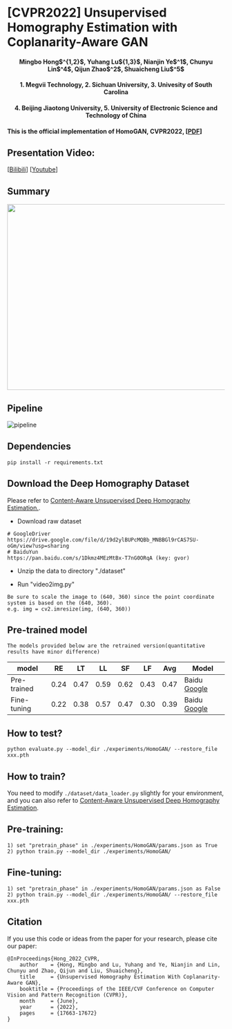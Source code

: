 # [CVPR2022] Unsupervised Homography Estimation with Coplanarity-Aware GAN 

<h4 align="center">Mingbo Hong$^{1,2}$, Yuhang Lu${1,3}$, Nianjin Ye$^1$, Chunyu Lin$^4$, Qijun Zhao$^2$, Shuaicheng Liu$^5$</center>
<h4 align="center">1. Megvii Technology, 2. Sichuan University, 3. Univesity of South Carolina</center>
<h4 align="center">4. Beijing Jiaotong University, 5. University of Electronic Science and Technology of China</center>


#### This is the official implementation of HomoGAN, CVPR2022, [[PDF](https://openaccess.thecvf.com/content/CVPR2022/html/Hong_Unsupervised_Homography_Estimation_With_Coplanarity-Aware_GAN_CVPR_2022_paper.html)]

## Presentation Video:
[[Bilibili](https://www.bilibili.com/video/BV1Wv4y137Ko?spm_id_from=333.999.0.0&vd_source=0a9f26f2f6a274787d7c263fe3ce7f3d)] [[Youtube](https://www.youtube.com/watch?v=uNFA-yOSz7M)]

## Summary
<p align="center">
<img src=https://github.com/megvii-research/HomoGAN/blob/main/images/slide.png width="780px" height=430px">
</p>

## Pipeline
![pipeline](https://user-images.githubusercontent.com/1344482/180948412-04138e09-b1da-4bf4-bc7c-c96432dff70a.JPG)



## Dependencies
```
pip install -r requirements.txt
```

## Download the Deep Homography Dataset

Please refer to [Content-Aware Unsupervised Deep Homography Estimation.](https://github.com/JirongZhang/DeepHomography).

- Download raw dataset
```
# GoogleDriver
https://drive.google.com/file/d/19d2ylBUPcMQBb_MNBBGl9rCAS7SU-oGm/view?usp=sharing
# BaiduYun
https://pan.baidu.com/s/1Dkmz4MEzMtBx-T7nG0ORqA (key: gvor)
```
- Unzip the data to directory "./dataset"

- Run "video2img.py"
```
Be sure to scale the image to (640, 360) since the point coordinate system is based on the (640, 360).
e.g. img = cv2.imresize(img, (640, 360))
```
## Pre-trained model
```
The models provided below are the retrained version(quantitative results have minor difference)
```

| model    | RE | LT |LL |SF |LF |Avg |Model |
| --------- | ----------- | ------------ |------------ |------------ |------------ |------------ |------------ |
| Pre-trained    | 0.24       | 0.47       |0.59       |0.62       |0.43      |0.47       |Baidu [Google](https://drive.google.com/file/d/1IwxsB7A9VHofX3l7wbfJ-vn_gLS9Z1H_/view?usp=sharing)       |
| Fine-tuning | 0.22       | 0.38        |0.57       |0.47       |0.30       |0.39       |Baidu [Google](https://drive.google.com/file/d/1U-ZvVNMWO2yfZLwmkS6wva0Xi7R2UKpL/view?usp=sharing)       |

## How to test?
```
python evaluate.py --model_dir ./experiments/HomoGAN/ --restore_file xxx.pth
```
## How to train?
You need to modify ```./dataset/data_loader.py``` slightly for your environment, and you can also refer to [Content-Aware Unsupervised Deep Homography Estimation](https://github.com/JirongZhang/DeepHomography).

## Pre-training:
```
1) set "pretrain_phase" in ./experiments/HomoGAN/params.json as True
2) python train.py --model_dir ./experiments/HomoGAN/
```
## Fine-tuning:
```
1) set "pretrain_phase" in ./experiments/HomoGAN/params.json as False
2) python train.py --model_dir ./experiments/HomoGAN/ --restore_file xxx.pth
```

## Citation
If you use this code or ideas from the paper for your research, please cite our paper:
```
@InProceedings{Hong_2022_CVPR,
    author    = {Hong, Mingbo and Lu, Yuhang and Ye, Nianjin and Lin, Chunyu and Zhao, Qijun and Liu, Shuaicheng},
    title     = {Unsupervised Homography Estimation With Coplanarity-Aware GAN},
    booktitle = {Proceedings of the IEEE/CVF Conference on Computer Vision and Pattern Recognition (CVPR)},
    month     = {June},
    year      = {2022},
    pages     = {17663-17672}
}
```
